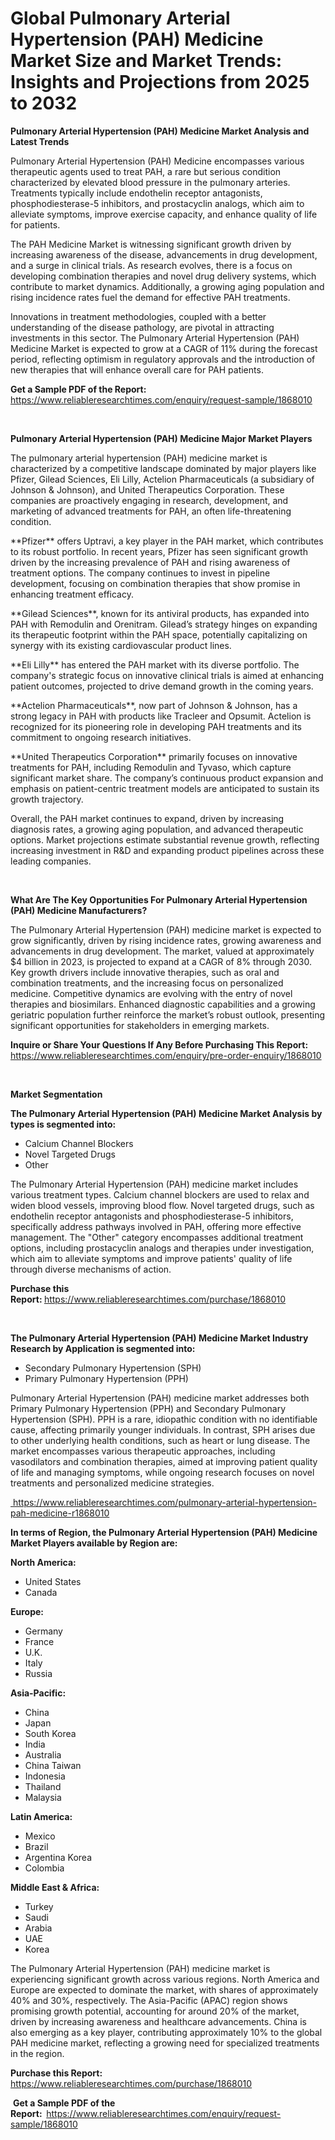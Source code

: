 <p><h1>Global Pulmonary Arterial Hypertension (PAH) Medicine Market Size and Market Trends: Insights and Projections from 2025 to 2032</h1></p><p><strong>Pulmonary Arterial Hypertension (PAH) Medicine Market Analysis and Latest Trends</strong></p>
<p><p>Pulmonary Arterial Hypertension (PAH) Medicine encompasses various therapeutic agents used to treat PAH, a rare but serious condition characterized by elevated blood pressure in the pulmonary arteries. Treatments typically include endothelin receptor antagonists, phosphodiesterase-5 inhibitors, and prostacyclin analogs, which aim to alleviate symptoms, improve exercise capacity, and enhance quality of life for patients.</p><p>The PAH Medicine Market is witnessing significant growth driven by increasing awareness of the disease, advancements in drug development, and a surge in clinical trials. As research evolves, there is a focus on developing combination therapies and novel drug delivery systems, which contribute to market dynamics. Additionally, a growing aging population and rising incidence rates fuel the demand for effective PAH treatments.</p><p>Innovations in treatment methodologies, coupled with a better understanding of the disease pathology, are pivotal in attracting investments in this sector. The Pulmonary Arterial Hypertension (PAH) Medicine Market is expected to grow at a CAGR of 11% during the forecast period, reflecting optimism in regulatory approvals and the introduction of new therapies that will enhance overall care for PAH patients.</p></p>
<p><strong>Get a Sample PDF of the Report:&nbsp;</strong> <a href="https://www.reliableresearchtimes.com/enquiry/request-sample/1868010?utm_campaign=3262&utm_medium=2&utm_source=Github&utm_content=ia&utm_term=19042025&utm_id=pulmonary-arterial-hypertension-pah-medicine">https://www.reliableresearchtimes.com/enquiry/request-sample/1868010</a></p>
<p>&nbsp;</p>
<p><strong>Pulmonary Arterial Hypertension (PAH) Medicine Major Market Players</strong></p>
<p><p>The pulmonary arterial hypertension (PAH) medicine market is characterized by a competitive landscape dominated by major players like Pfizer, Gilead Sciences, Eli Lilly, Actelion Pharmaceuticals (a subsidiary of Johnson & Johnson), and United Therapeutics Corporation. These companies are proactively engaging in research, development, and marketing of advanced treatments for PAH, an often life-threatening condition.</p><p>**Pfizer** offers Uptravi, a key player in the PAH market, which contributes to its robust portfolio. In recent years, Pfizer has seen significant growth driven by the increasing prevalence of PAH and rising awareness of treatment options. The company continues to invest in pipeline development, focusing on combination therapies that show promise in enhancing treatment efficacy.</p><p>**Gilead Sciences**, known for its antiviral products, has expanded into PAH with Remodulin and Orenitram. Gilead’s strategy hinges on expanding its therapeutic footprint within the PAH space, potentially capitalizing on synergy with its existing cardiovascular product lines. </p><p>**Eli Lilly** has entered the PAH market with its diverse portfolio. The company's strategic focus on innovative clinical trials is aimed at enhancing patient outcomes, projected to drive demand growth in the coming years.</p><p>**Actelion Pharmaceuticals**, now part of Johnson & Johnson, has a strong legacy in PAH with products like Tracleer and Opsumit. Actelion is recognized for its pioneering role in developing PAH treatments and its commitment to ongoing research initiatives.</p><p>**United Therapeutics Corporation** primarily focuses on innovative treatments for PAH, including Remodulin and Tyvaso, which capture significant market share. The company’s continuous product expansion and emphasis on patient-centric treatment models are anticipated to sustain its growth trajectory.</p><p>Overall, the PAH market continues to expand, driven by increasing diagnosis rates, a growing aging population, and advanced therapeutic options. Market projections estimate substantial revenue growth, reflecting increasing investment in R&D and expanding product pipelines across these leading companies.</p></p>
<p>&nbsp;</p>
<p><strong>What Are The Key Opportunities For Pulmonary Arterial Hypertension (PAH) Medicine Manufacturers?</strong></p>
<p><p>The Pulmonary Arterial Hypertension (PAH) medicine market is expected to grow significantly, driven by rising incidence rates, growing awareness and advancements in drug development. The market, valued at approximately $4 billion in 2023, is projected to expand at a CAGR of 8% through 2030. Key growth drivers include innovative therapies, such as oral and combination treatments, and the increasing focus on personalized medicine. Competitive dynamics are evolving with the entry of novel therapies and biosimilars. Enhanced diagnostic capabilities and a growing geriatric population further reinforce the market’s robust outlook, presenting significant opportunities for stakeholders in emerging markets.</p></p>
<p><strong>Inquire or Share Your Questions If Any Before Purchasing This Report:</strong> <a href="https://www.reliableresearchtimes.com/enquiry/pre-order-enquiry/1868010?utm_campaign=3262&utm_medium=2&utm_source=Github&utm_content=ia&utm_term=19042025&utm_id=pulmonary-arterial-hypertension-pah-medicine">https://www.reliableresearchtimes.com/enquiry/pre-order-enquiry/1868010</a></p>
<p>&nbsp;</p>
<p><strong>Market Segmentation</strong></p>
<p><strong>The Pulmonary Arterial Hypertension (PAH) Medicine Market Analysis by types is segmented into:</strong></p>
<p><ul><li>Calcium Channel Blockers</li><li>Novel Targeted Drugs</li><li>Other</li></ul></p>
<p><p>The Pulmonary Arterial Hypertension (PAH) medicine market includes various treatment types. Calcium channel blockers are used to relax and widen blood vessels, improving blood flow. Novel targeted drugs, such as endothelin receptor antagonists and phosphodiesterase-5 inhibitors, specifically address pathways involved in PAH, offering more effective management. The "Other" category encompasses additional treatment options, including prostacyclin analogs and therapies under investigation, which aim to alleviate symptoms and improve patients' quality of life through diverse mechanisms of action.</p></p>
<p><strong>Purchase this Report:&nbsp;</strong><a href="https://www.reliableresearchtimes.com/purchase/1868010?utm_campaign=3262&utm_medium=2&utm_source=Github&utm_content=ia&utm_term=19042025&utm_id=pulmonary-arterial-hypertension-pah-medicine">https://www.reliableresearchtimes.com/purchase/1868010</a></p>
<p>&nbsp;</p>
<p><strong>The Pulmonary Arterial Hypertension (PAH) Medicine Market Industry Research by Application is segmented into:</strong></p>
<p><ul><li>Secondary Pulmonary Hypertension (SPH)</li><li>Primary Pulmonary Hypertension (PPH)</li></ul></p>
<p><p>Pulmonary Arterial Hypertension (PAH) medicine market addresses both Primary Pulmonary Hypertension (PPH) and Secondary Pulmonary Hypertension (SPH). PPH is a rare, idiopathic condition with no identifiable cause, affecting primarily younger individuals. In contrast, SPH arises due to other underlying health conditions, such as heart or lung disease. The market encompasses various therapeutic approaches, including vasodilators and combination therapies, aimed at improving patient quality of life and managing symptoms, while ongoing research focuses on novel treatments and personalized medicine strategies.</p></p>
<p><a href="https://www.reliableresearchtimes.com/pulmonary-arterial-hypertension-pah-medicine-r1868010?utm_campaign=3262&utm_medium=2&utm_source=Github&utm_content=ia&utm_term=19042025&utm_id=pulmonary-arterial-hypertension-pah-medicine">&nbsp;https://www.reliableresearchtimes.com/pulmonary-arterial-hypertension-pah-medicine-r1868010</a></p>
<p><strong>In terms of Region, the Pulmonary Arterial Hypertension (PAH) Medicine Market Players available by Region are:</strong></p>
<p>
    <p> <strong> North America: </strong>
        <ul>
            <li>United States</li>
            <li>Canada</li>
        </ul>
        </p> 
    <p> <strong> Europe: </strong>
        <ul>
            <li>Germany</li>
            <li>France</li>
            <li>U.K.</li>
            <li>Italy</li>
            <li>Russia</li>
        </ul>
        </p> 
    <p> <strong> Asia-Pacific: </strong>
        <ul>
            <li>China</li>
            <li>Japan</li>
            <li>South Korea</li>
            <li>India</li>
            <li>Australia</li>
            <li>China Taiwan</li>
            <li>Indonesia</li>
            <li>Thailand</li>
            <li>Malaysia</li>
        </ul>
        </p> 
    <p> <strong> Latin America: </strong>
        <ul>
            <li>Mexico</li>
            <li>Brazil</li>
            <li>Argentina Korea</li>
            <li>Colombia</li>
        </ul>
        </p> 
    <p> <strong> Middle East & Africa: </strong>
        <ul>
            <li>Turkey</li>
            <li>Saudi</li>
            <li>Arabia</li>
            <li>UAE</li>
            <li>Korea</li>
        </ul>
    </p>
    </p>
<p><p>The Pulmonary Arterial Hypertension (PAH) medicine market is experiencing significant growth across various regions. North America and Europe are expected to dominate the market, with shares of approximately 40% and 30%, respectively. The Asia-Pacific (APAC) region shows promising growth potential, accounting for around 20% of the market, driven by increasing awareness and healthcare advancements. China is also emerging as a key player, contributing approximately 10% to the global PAH medicine market, reflecting a growing need for specialized treatments in the region.</p></p>
<p><strong>Purchase this Report: </strong><a href="https://www.reliableresearchtimes.com/purchase/1868010?utm_campaign=3262&utm_medium=2&utm_source=Github&utm_content=ia&utm_term=19042025&utm_id=pulmonary-arterial-hypertension-pah-medicine">https://www.reliableresearchtimes.com/purchase/1868010</a></p>
<p>&nbsp;<strong>Get a Sample PDF of the Report:&nbsp;&nbsp;</strong><a href="https://www.reliableresearchtimes.com/enquiry/request-sample/1868010?utm_campaign=3262&utm_medium=2&utm_source=Github&utm_content=ia&utm_term=19042025&utm_id=pulmonary-arterial-hypertension-pah-medicine">https://www.reliableresearchtimes.com/enquiry/request-sample/1868010</a></p>
<p><strong></strong></p>
<p><p></p><p></p><p></p></p>